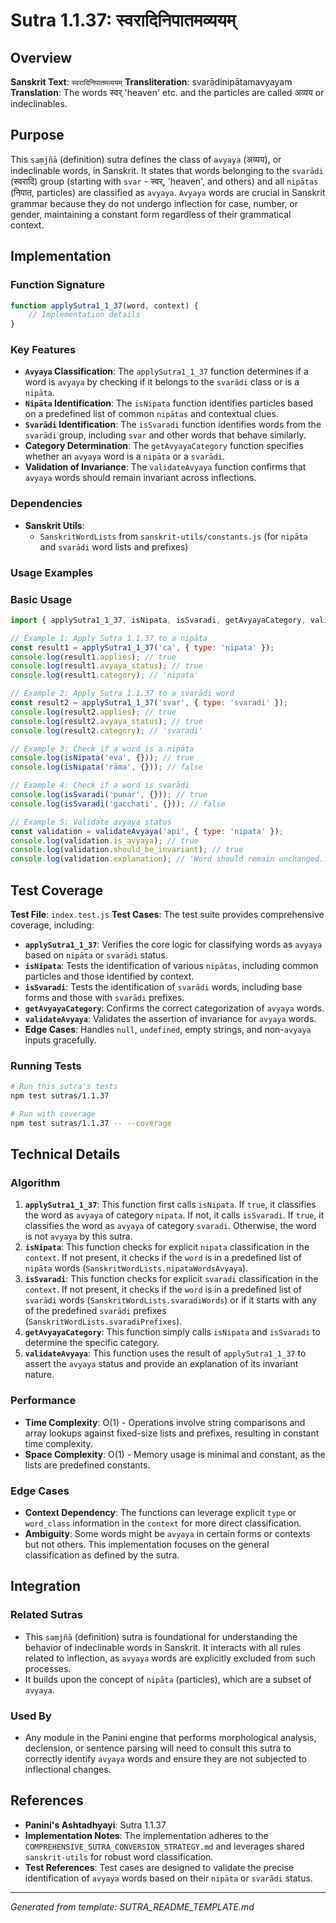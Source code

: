 # Sutra 1.1.37: स्वरादिनिपातमव्ययम्

## Overview

**Sanskrit Text**: `स्वरादिनिपातमव्ययम्`
**Transliteration**: svarādinipātamavyayam
**Translation**: The words स्वर् 'heaven' etc. and the particles are called अव्यय or indeclinables.

## Purpose

This `saṃjñā` (definition) sutra defines the class of `avyaya` (अव्यय), or indeclinable words, in Sanskrit. It states that words belonging to the `svarādi` (स्वरादि) group (starting with `svar` - स्वर्, 'heaven', and others) and all `nipātas` (निपात, particles) are classified as `avyaya`. `Avyaya` words are crucial in Sanskrit grammar because they do not undergo inflection for case, number, or gender, maintaining a constant form regardless of their grammatical context.

## Implementation

### Function Signature
```javascript
function applySutra1_1_37(word, context) {
    // Implementation details
}
```

### Key Features
- **`Avyaya` Classification**: The `applySutra1_1_37` function determines if a word is `avyaya` by checking if it belongs to the `svarādi` class or is a `nipāta`.
- **`Nipāta` Identification**: The `isNipata` function identifies particles based on a predefined list of common `nipātas` and contextual clues.
- **`Svarādi` Identification**: The `isSvaradi` function identifies words from the `svarādi` group, including `svar` and other words that behave similarly.
- **Category Determination**: The `getAvyayaCategory` function specifies whether an `avyaya` word is a `nipāta` or a `svarādi`.
- **Validation of Invariance**: The `validateAvyaya` function confirms that `avyaya` words should remain invariant across inflections.

### Dependencies
- **Sanskrit Utils**:
  - `SanskritWordLists` from `sanskrit-utils/constants.js` (for `nipāta` and `svarādi` word lists and prefixes)

### Usage Examples

### Basic Usage
```javascript
import { applySutra1_1_37, isNipata, isSvaradi, getAvyayaCategory, validateAvyaya, testSutra1_1_37 } from './index.js';

// Example 1: Apply Sutra 1.1.37 to a nipāta
const result1 = applySutra1_1_37('ca', { type: 'nipata' });
console.log(result1.applies); // true
console.log(result1.avyaya_status); // true
console.log(result1.category); // 'nipata'

// Example 2: Apply Sutra 1.1.37 to a svarādi word
const result2 = applySutra1_1_37('svar', { type: 'svaradi' });
console.log(result2.applies); // true
console.log(result2.avyaya_status); // true
console.log(result2.category); // 'svaradi'

// Example 3: Check if a word is a nipāta
console.log(isNipata('eva', {})); // true
console.log(isNipata('rāma', {})); // false

// Example 4: Check if a word is svarādi
console.log(isSvaradi('punar', {})); // true
console.log(isSvaradi('gacchati', {})); // false

// Example 5: Validate avyaya status
const validation = validateAvyaya('api', { type: 'nipata' });
console.log(validation.is_avyaya); // true
console.log(validation.should_be_invariant); // true
console.log(validation.explanation); // 'Word should remain unchanged...'
```

## Test Coverage

**Test File**: `index.test.js`
**Test Cases**: The test suite provides comprehensive coverage, including:
- **`applySutra1_1_37`**: Verifies the core logic for classifying words as `avyaya` based on `nipāta` or `svarādi` status.
- **`isNipata`**: Tests the identification of various `nipātas`, including common particles and those identified by context.
- **`isSvaradi`**: Tests the identification of `svarādi` words, including base forms and those with `svarādi` prefixes.
- **`getAvyayaCategory`**: Confirms the correct categorization of `avyaya` words.
- **`validateAvyaya`**: Validates the assertion of invariance for `avyaya` words.
- **Edge Cases**: Handles `null`, `undefined`, empty strings, and non-`avyaya` inputs gracefully.

### Running Tests
```bash
# Run this sutra's tests
npm test sutras/1.1.37

# Run with coverage
npm test sutras/1.1.37 -- --coverage
```

## Technical Details

### Algorithm
1.  **`applySutra1_1_37`**: This function first calls `isNipata`. If `true`, it classifies the word as `avyaya` of category `nipata`. If not, it calls `isSvaradi`. If `true`, it classifies the word as `avyaya` of category `svaradi`. Otherwise, the word is not `avyaya` by this sutra.
2.  **`isNipata`**: This function checks for explicit `nipata` classification in the `context`. If not present, it checks if the `word` is in a predefined list of `nipāta` words (`SanskritWordLists.nipataWordsAvyaya`).
3.  **`isSvaradi`**: This function checks for explicit `svaradi` classification in the `context`. If not present, it checks if the `word` is in a predefined list of `svarādi` words (`SanskritWordLists.svaradiWords`) or if it starts with any of the predefined `svarādi` prefixes (`SanskritWordLists.svaradiPrefixes`).
4.  **`getAvyayaCategory`**: This function simply calls `isNipata` and `isSvaradi` to determine the specific category.
5.  **`validateAvyaya`**: This function uses the result of `applySutra1_1_37` to assert the `avyaya` status and provide an explanation of its invariant nature.

### Performance
- **Time Complexity**: O(1) - Operations involve string comparisons and array lookups against fixed-size lists and prefixes, resulting in constant time complexity.
- **Space Complexity**: O(1) - Memory usage is minimal and constant, as the lists are predefined constants.

### Edge Cases
- **Context Dependency**: The functions can leverage explicit `type` or `word_class` information in the `context` for more direct classification.
- **Ambiguity**: Some words might be `avyaya` in certain forms or contexts but not others. This implementation focuses on the general classification as defined by the sutra.

## Integration

### Related Sutras
- This `saṃjñā` (definition) sutra is foundational for understanding the behavior of indeclinable words in Sanskrit. It interacts with all rules related to inflection, as `avyaya` words are explicitly excluded from such processes.
- It builds upon the concept of `nipāta` (particles), which are a subset of `avyaya`.

### Used By
- Any module in the Panini engine that performs morphological analysis, declension, or sentence parsing will need to consult this sutra to correctly identify `avyaya` words and ensure they are not subjected to inflectional changes.

## References

- **Panini's Ashtadhyayi**: Sutra 1.1.37
- **Implementation Notes**: The implementation adheres to the `COMPREHENSIVE_SUTRA_CONVERSION_STRATEGY.md` and leverages shared `sanskrit-utils` for robust word classification.
- **Test References**: Test cases are designed to validate the precise identification of `avyaya` words based on their `nipāta` or `svarādi` status.

---

*Generated from template: SUTRA_README_TEMPLATE.md*
